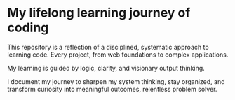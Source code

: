 # My lifelong learning journey of coding

This repository is a reflection of a disciplined, systematic approach to learning code.
Every project, from web foundations to complex applications.

My learning is guided by logic, clarity, and visionary output thinking.

I document my journey to sharpen my system thinking, stay organized, and transform curiosity into meaningful outcomes, relentless problem solver.
